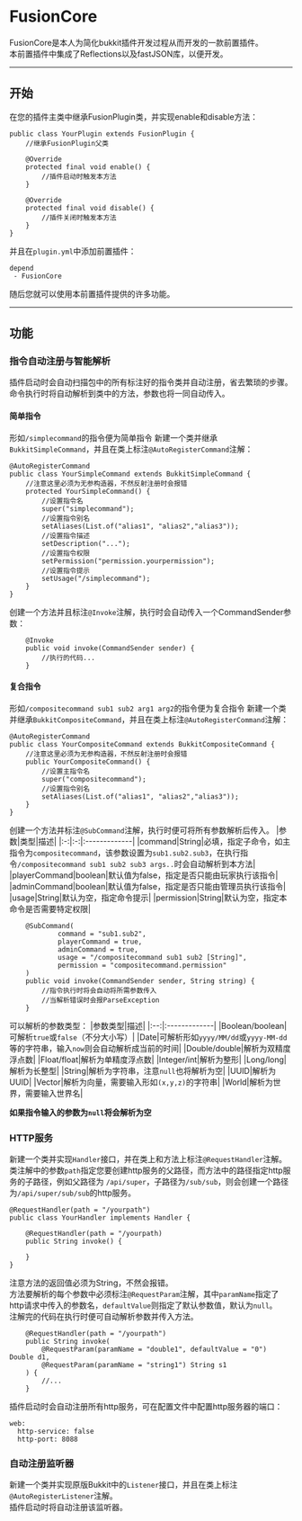 # FusionCore

FusionCore是本人为简化bukkit插件开发过程从而开发的一款前置插件。  
本前置插件中集成了Reflections以及fastJSON库，以便开发。

***
## 开始
在您的插件主类中继承FusionPlugin类，并实现enable和disable方法：
````
public class YourPlugin extends FusionPlugin {
    //继承FusionPlugin父类
    
    @Override
    protected final void enable() {
        //插件启动时触发本方法
    }
    
    @Override
    protected final void disable() {
        //插件关闭时触发本方法
    }
}
````
并且在`plugin.yml`中添加前置插件：
````
depend
 - FusionCore
````
随后您就可以使用本前置插件提供的许多功能。
***
## 功能
### 指令自动注册与智能解析
插件启动时会自动扫描包中的所有标注好的指令类并自动注册，省去繁琐的步骤。  
命令执行时将自动解析到类中的方法，参数也将一同自动传入。
#### 简单指令
形如`/simplecommand`的指令便为简单指令
新建一个类并继承`BukkitSimpleCommand`，并且在类上标注`@AutoRegisterCommand`注解：
````
@AutoRegisterCommand
public class YourSimpleCommand extends BukkitSimpleCommand {
    //注意这里必须为无参构造器，不然反射注册时会报错
    protected YourSimpleCommand() {
        //设置指令名
        super("simplecommand");
        //设置指令别名
        setAliases(List.of("alias1", "alias2","alias3"));
        //设置指令描述
        setDescription("...");
        //设置指令权限
        setPermission("permission.yourpermission");
        //设置指令提示
        setUsage("/simplecommand");
    }
}
````
创建一个方法并且标注`@Invoke`注解，执行时会自动传入一个CommandSender参数：
````
    @Invoke
    public void invoke(CommandSender sender) {
        //执行的代码...
    }
````
#### 复合指令
形如`/compositecommand sub1 sub2 arg1 arg2`的指令便为复合指令 
新建一个类并继承`BukkitCompositeCommand`，并且在类上标注`@AutoRegisterCommand`注解：
````
@AutoRegisterCommand
public class YourCompositeCommand extends BukkitCompositeCommand {
    //注意这里必须为无参构造器，不然反射注册时会报错
    public YourCompositeCommand() {
        //设置主指令名
        super("compositecommand");
        //设置指令别名
        setAliases(List.of("alias1", "alias2","alias3"));
    }
}
````
创建一个方法并标注`@SubCommand`注解，执行时便可将所有参数解析后传入。
|参数|类型|描述|
|:-:|:-:|:-------------|
|command|String|必填，指定子命令，如主指令为`compositecommand`，该参数设置为`sub1.sub2.sub3`，在执行指令`/compositecommand sub1 sub2 sub3 args..`时会自动解析到本方法|
|playerCommand|boolean|默认值为false，指定是否只能由玩家执行该指令|
|adminCommand|boolean|默认值为false，指定是否只能由管理员执行该指令|
|usage|String|默认为空，指定命令提示|
|permission|String|默认为空，指定本命令是否需要特定权限|
````
    @SubCommand(
            command = "sub1.sub2",
            playerCommand = true,
            adminCommand = true,
            usage = "/compositecommand sub1 sub2 [String]",
            permission = "compositecommand.permission"
    )
    public void invoke(CommandSender sender, String string) {
        //指令执行时将会自动将所需参数传入
        //当解析错误时会报ParseException
    }
````
可以解析的参数类型：
|参数类型|描述|
|:--:|:-------------|
|Boolean/boolean|可解析`true`或`false`（不分大小写）|
|Date|可解析形如`yyyy/MM/dd`或`yyyy-MM-dd`等的字符串，输入`now`则会自动解析成当前的时间|
|Double/double|解析为双精度浮点数|
|Float/float|解析为单精度浮点数|
|Integer/int|解析为整形|
|Long/long|解析为长整型|
|String|解析为字符串，注意`null`也将解析为空|
|UUID|解析为UUID|
|Vector|解析为向量，需要输入形如`(x,y,z)`的字符串|
|World|解析为世界，需要输入世界名|   

**如果指令输入的参数为`null`将会解析为空**
### HTTP服务
新建一个类并实现`Handler`接口，并在类上和方法上标注`@RequestHandler`注解。  
类注解中的参数`path`指定您要创建http服务的父路径，而方法中的路径指定http服务的子路径，例如父路径为
`/api/super`，子路径为`/sub/sub`，则会创建一个路径为`/api/super/sub/sub`的http服务。
````
@RequestHandler(path = "/yourpath")
public class YourHandler implements Handler {
    
    @RequestHandler(path = "/yourpath)
    public String invoke() {
        
    }
}
````
注意方法的返回值必须为String，不然会报错。  
方法要解析的每个参数中必须标注`@RequestParam`注解，其中`paramName`指定了http请求中传入的参数名，`defaultValue`则指定了默认参数值，默认为`null`。   
注解完的代码在执行时便可自动解析参数并传入方法。
````
    @RequestHandler(path = "/yourpath")
    public String invoke(
        @RequestParam(paramName = "double1", defaultValue = "0") Double d1,
        @RequestParam(paramName = "string1") String s1
    ) {
        //...
    }
````
插件启动时会自动注册所有http服务，可在配置文件中配置http服务器的端口：
````
web:
  http-service: false
  http-port: 8088
````
### 自动注册监听器
新建一个类并实现原版Bukkit中的`Listener`接口，并且在类上标注`@AutoRegisterListener`注解。  
插件启动时将自动注册该监听器。
